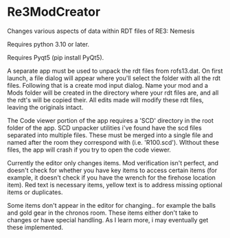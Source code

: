 # Re3ModCreator
Changes various aspects of data within RDT files of RE3: Nemesis

Requires python 3.10 or later.

Requires Pyqt5 (pip install PyQt5).

A separate app must be used to unpack the rdt files from rofs13.dat.  On first launch, a file dialog will appear where you'll select the folder with all the rdt files.  Following that is a create mod input dialog.  Name your mod and a Mods folder will be created in the directory where your rdt files are, and all the rdt's will be copied their.  All edits made will modify these rdt files, leaving the originals intact.

The Code viewer portion of the app requires a 'SCD' directory in the root folder of the app.  SCD unpacker utilities i've found have the scd files separated into multiple files.  These must be merged into a single file and named after the room they correspond with (i.e. 'R100.scd').  WIthout these files, the app will crash if you try to open the code viewer.

Currently the editor only changes items.  Mod verification isn't perfect, and doesn't check for whether you have key items to access certain items (for example, 
it doesn't check if you have the wrench for the firehose location item).  Red text is necessary items, yellow text is to address missing optional items or duplicates.

Some items don't appear in the editor for changing.. for example the balls and gold gear in the chronos room.  These items either don't take to changes or have special handling.  As I learn more, i may eventually get these implemented.


